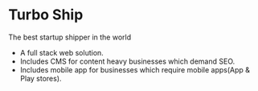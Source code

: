 # Turbo Ship

<!-- [ ] Create 10,000 ft overview content -->

The best startup shipper in the world

- A full stack web solution.
- Includes CMS for content heavy businesses which demand SEO.
- Includes mobile app for businesses which require mobile apps(App & Play stores).


